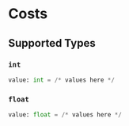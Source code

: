 # Costs


## Supported Types

### `int`

```python
value: int = /* values here */
```

### `float`

```python
value: float = /* values here */
```

